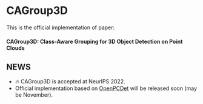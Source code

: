 # CAGroup3D
This is the official implementation of paper:

#### CAGroup3D: Class-Aware Grouping for 3D Object Detection on Point Clouds

## NEWS
- 🔥 CAGroup3D is accepted at NeurIPS 2022.
- Official implementation based on [OpenPCDet](https://github.com/open-mmlab/OpenPCDet) will be released soon (may be November).

